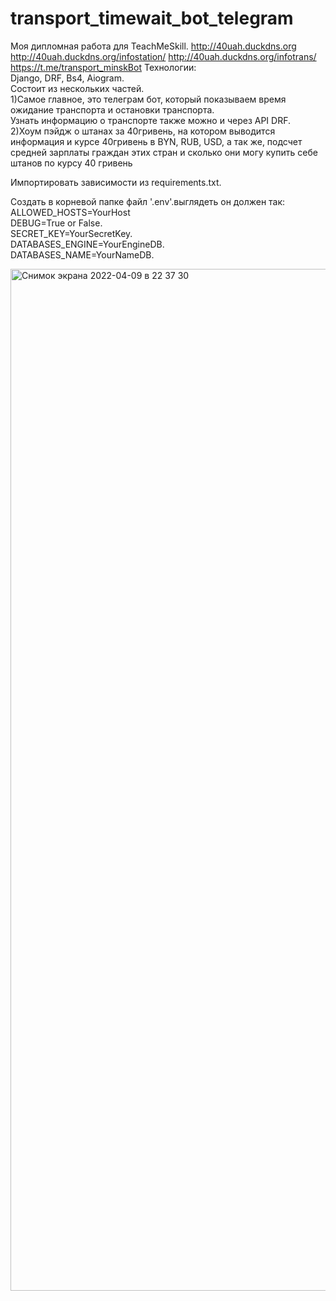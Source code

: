 # transport_timewait_bot_telegram
Моя дипломная работа для TeachMeSkill. 
http://40uah.duckdns.org
http://40uah.duckdns.org/infostation/ 
http://40uah.duckdns.org/infotrans/  
https://t.me/transport_minskBot
Технологии:   
Django, DRF, Bs4, Aiogram.  
Состоит из нескольких частей.  
1)Самое главное, это телеграм бот, который показываем время ожидание транспорта и остановки транспорта.  
Узнать информацию о транспорте также можно и через API DRF.  
2)Хоум пэйдж о штанах за 40гривень, на котором выводится информация и курсе 40гривень в BYN, RUB, USD, а так же, подсчет   
средней зарплаты граждан этих стран и сколько они могу купить себе штанов по курсу 40 гривень  
  
  
Импортировать зависимости из requirements.txt.  
   
Создать в корневой папке файл '.env'.выглядеть он должен так:  
ALLOWED_HOSTS=YourHost  
DEBUG=True or False.  
SECRET_KEY=YourSecretKey.  
DATABASES_ENGINE=YourEngineDB.  
DATABASES_NAME=YourNameDB.  

<img width="1635" alt="Снимок экрана 2022-04-09 в 22 37 30" src="https://user-images.githubusercontent.com/15955132/162589172-da374af1-2585-4c5c-b92f-47708db398fa.png">
